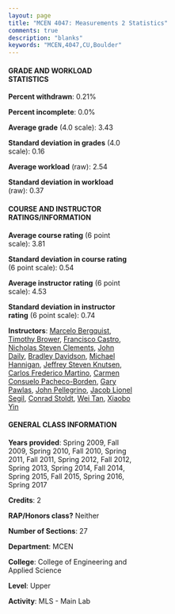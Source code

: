 ```yaml
---
layout: page
title: "MCEN 4047: Measurements 2 Statistics"
comments: true
description: "blanks"
keywords: "MCEN,4047,CU,Boulder"
---
```

<head>
<script src="https://ajax.googleapis.com/ajax/libs/jquery/2.1.3/jquery.min.js"></script>
<script src="https://dl.dropboxusercontent.com/s/pc42nxpaw1ea4o9/highcharts.js?dl=0"></script>
<!-- <script src="../assets/js/highcharts.js"></script> -->
<style type="text/css">@font-face {
	font-family: "Bebas Neue";
	src: url(https://www.filehosting.org/file/details/544349/BebasNeue Regular.otf) format("opentype");
	}
	h1.Bebas { 
		font-family: "Bebas Neue", Verdana, Tahoma;
	}
</style>
</head>
<body>
	<div id="container" style="float: right; width: 45%; height: 88%; margin-left: 2.5%; margin-right: 2.5%;"></div>
	<script language="JavaScript">
		$(document).ready(function() {
		var chart = {type: 'column'};
		var title = {text: 'Grade Distribution'};
		var xAxis = {categories: ['A','B','C','D','F'],crosshair: true};
		var yAxis = {min: 0,title: {text: 'Percentage'}};
		var tooltip = {headerFormat: '<center><b><span style="font-size:20px">{point.key}</span></b></center>',
		               pointFormat: '<td style="padding:0"><b>{point.y:.1f}%</b></td>',
		               footerFormat: '</table>',shared: true,useHTML: true};
		var plotOptions = {column: {pointPadding: 0.0,borderWidth: 0}};  
		var credits = {enabled: false};var series= [{name: 'Percent',data: [48.56,45.81,5.53,0.1,0.0,]}];
		var json = {};
		json.chart = chart;
		json.title = title;
		json.tooltip = tooltip;
		json.xAxis = xAxis;
		json.yAxis = yAxis;  
		json.series = series;
		json.plotOptions = plotOptions;  
		json.credits = credits;
		$('#container').highcharts(json);
	});
	</script>
</body>
			   
#### GRADE AND WORKLOAD STATISTICS

**Percent withdrawn**: 0.21%

**Percent incomplete**: 0.0%

**Average grade** (4.0 scale): 3.43

**Standard deviation in grades** (4.0 scale): 0.16

**Average workload** (raw): 2.54

**Standard deviation in workload** (raw): 0.37

#### COURSE AND INSTRUCTOR RATINGS/INFORMATION

**Average course rating** (6 point scale): 3.81

**Standard deviation in course rating** (6 point scale): 0.54

**Average instructor rating** (6 point scale): 4.53

**Standard deviation in instructor rating** (6 point scale): 0.74

**Instructors**: <a href='../../instructors/Marcelo_Bergquist'>Marcelo Bergquist</a>, <a href='../../instructors/Timothy_Brower'>Timothy Brower</a>, <a href='../../instructors/Francisco_Castro'>Francisco Castro</a>, <a href='../../instructors/Nicholas_Steven_Clements'>Nicholas Steven Clements</a>, <a href='../../instructors/John_Daily'>John Daily</a>, <a href='../../instructors/Bradley_Davidson'>Bradley Davidson</a>, <a href='../../instructors/Michael_Hannigan'>Michael Hannigan</a>, <a href='../../instructors/Jeffrey_Steven_Knutsen'>Jeffrey Steven Knutsen</a>, <a href='../../instructors/Carlos_Frederico_Martino'>Carlos Frederico Martino</a>, <a href='../../instructors/Carmen_Consuelo_Pacheco-Borden'>Carmen Consuelo Pacheco-Borden</a>, <a href='../../instructors/Gary_Pawlas'>Gary Pawlas</a>, <a href='../../instructors/John_Pellegrino'>John Pellegrino</a>, <a href='../../instructors/Jacob_Lionel_Segil'>Jacob Lionel Segil</a>, <a href='../../instructors/Conrad_Stoldt'>Conrad Stoldt</a>, <a href='../../instructors/Wei_Tan'>Wei Tan</a>, <a href='../../instructors/Xiaobo_Yin'>Xiaobo Yin</a>

#### GENERAL CLASS INFORMATION

**Years provided**: Spring 2009, Fall 2009, Spring 2010, Fall 2010, Spring 2011, Fall 2011, Spring 2012, Fall 2012, Spring 2013, Spring 2014, Fall 2014, Spring 2015, Fall 2015, Spring 2016, Spring 2017

**Credits**: 2

**RAP/Honors class?** Neither

**Number of Sections**: 27

**Department**: MCEN

**College**: College of Engineering and Applied Science

**Level**: Upper

**Activity**: MLS - Main Lab
